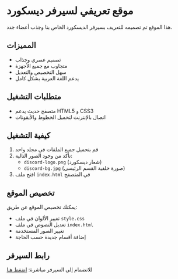 # موقع تعريفي لسيرفر ديسكورد

هذا الموقع تم تصميمه للتعريف بسيرفر الديسكورد الخاص بنا وجذب أعضاء جدد.

## المميزات
- تصميم عصري وجذاب
- متجاوب مع جميع الأجهزة
- سهل التخصيص والتعديل
- يدعم اللغة العربية بشكل كامل

## متطلبات التشغيل
- متصفح حديث يدعم HTML5 و CSS3
- اتصال بالإنترنت لتحميل الخطوط والأيقونات

## كيفية التشغيل
1. قم بتحميل جميع الملفات في مجلد واحد
2. تأكد من وجود الصور التالية:
   - `discord-logo.png` (شعار ديسكورد)
   - `discord-bg.jpg` (صورة خلفية القسم الرئيسي)
3. افتح ملف `index.html` في المتصفح

## تخصيص الموقع
يمكنك تخصيص الموقع عن طريق:
- تغيير الألوان في ملف `style.css`
- تعديل النصوص في ملف `index.html`
- تغيير الصور المستخدمة
- إضافة أقسام جديدة حسب الحاجة

## رابط السيرفر
للانضمام إلى السيرفر مباشرة: [اضغط هنا](https://discord.gg/eJNjuGGphc) 